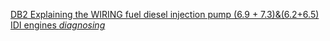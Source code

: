 [DB2 Explaining the WIRING fuel diesel injection pump (6.9 + 7.3)&(6.2+6.5) IDI engines *diagnosing*](https://youtu.be/0JoqrQSllsw)
